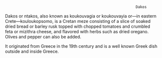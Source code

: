                                                                 Dakos
                                                                
Dakos or ntakos, also known as koukouvagia or koukouvayia or—in eastern Crete—kouloukopsomo, is a Cretan meze consisting of a slice of soaked dried bread or barley rusk topped with chopped tomatoes and crumbled feta or mizithra cheese, and flavored with herbs such as dried oregano. Olives and pepper can also be added.

It originated from Greece in the 19th century and is a well known Greek dish outside and inside Greece. 
